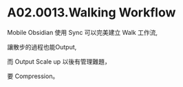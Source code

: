 
# A02.0013.Walking Workflow

Mobile Obsidian 使用 Sync 可以完美建立 Walk 工作流, 

讓散步的過程也能Output, 

而 Output Scale up 以後有管理難題，

要 Compression。